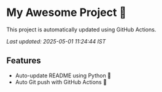 # My Awesome Project 🚀

This project is automatically updated using GitHub Actions.

_Last updated: 2025-05-01 11:24:44 IST_

## Features
- Auto-update README using Python 🐍
- Auto Git push with GitHub Actions 🤖
